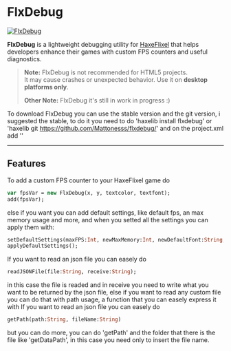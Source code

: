 # FlxDebug
[![FlxDebug](https://badgen.net/haxelib/d/flxdebug?color=blue)](https://lib.haxe.org/p/flxdebug/)

**FlxDebug** is a lightweight debugging utility for [HaxeFlixel](https://haxeflixel.com/) that helps developers enhance their games with custom FPS counters and useful diagnostics.

> **Note:** FlxDebug is not recommended for HTML5 projects.  
> It may cause crashes or unexpected behavior. Use it on **desktop platforms only**.
>
> **Other Note:** FlxDebug it's still in work in progress :)


To download FlxDebug you can use the stable version and the git version, i suggested the stable, to do it you need to do 'haxelib install flxdebug' or 'haxelib git https://github.com/Mattonesss/flxdebug/' and on the project.xml add '<haxelib name="flxdebug" />'

---

## Features

To add a custom FPS counter to your HaxeFlixel game do
```haxe
var fpsVar = new FlxDebug(x, y, textcolor, textfont);
add(fpsVar);
```

else if you want you can add default settings, like default fps, an max memory usage and more, and when you setted all the settings you can apply them with:
```haxe
setDefaultSettings(maxFPS:Int, newMaxMemory:Int, newDefaultFont:String, newDefaultSize:Int, newDefaultColor:Int);
applyDefaultSettings();
```

If you want to read an json file you can easely do
```haxe
readJSONFile(file:String, receive:String);
```
in this case the file is readed and in receive you need to write what you want to be returned by the json file,
else if you want to read any custom file you can do that with path usage, a function that you can easely express it with
If you want to read an json file you can easely do
```haxe
getPath(path:String, fileName:String)
```
but you can do more, you can do 'getPath' and the folder that there is the file like 'getDataPath', in this case you need only to insert the file name.
